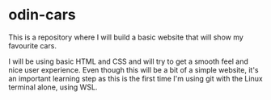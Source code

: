 # odin-cars
This is a repository where I will build a basic website that will show my favourite cars.

I will be using basic HTML and CSS and will try to get a smooth feel and nice user experience. Even though this will be a bit of a simple website, it's an important learning step as this is the first time I'm using git with the Linux terminal alone, using WSL.
